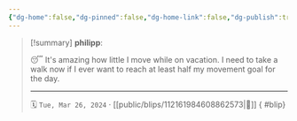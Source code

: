 ```yaml
---
{"dg-home":false,"dg-pinned":false,"dg-home-link":false,"dg-publish":true,"tags":["dgblip"],"disabled rules":["yaml-title","yaml-title-alias","file-name-heading"],"title":"philipp on mastodon @ 2024-03-26","created-date":"2024-03-26T12:27:43","id":112161984608862580,"updated-date":"2025-05-02T08:50:43","dg-path":"blips/112161984608862573.md","permalink":"/blips/112161984608862573/","dgPassFrontmatter":true}
---
```


> [!summary] **philipp**:
>
> 😴 It's amazing how little I move while on vacation. I need to take a walk now if I ever want to reach at least half my movement goal for the day.
> - - -
>
> 🗓️ `Tue, Mar 26, 2024` · [[public/blips/112161984608862573\|🔗]]
{ #blip}

